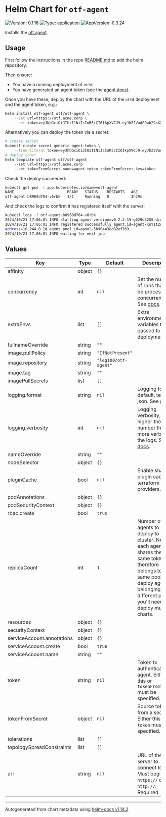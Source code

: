 # Helm Chart for `otf-agent`

![Version: 0.1.16](https://img.shields.io/badge/Version-0.1.16-informational?style=flat-square) ![Type: application](https://img.shields.io/badge/Type-application-informational?style=flat-square) ![AppVersion: 0.3.24](https://img.shields.io/badge/AppVersion-0.3.24-informational?style=flat-square)

Installs the [otf agent](https://docs.otf.ninja/latest/agents/).

## Usage

First follow the instructions in the repo [README.md](../../README.md) to add the helm repository.

Then ensure:

* You have a running deployment of `otfd`.
* You have generated an agent token (see the [agent docs](https://docs.otf.ninja/latest/agents/)).

Once you have these, deploy the chart with the URL of the `otfd` deployment and the agent token, e.g.:

```bash
helm install otf-agent otf/otf-agent \
    --set url=https://otf.acme.corp \
    --set token=eyJhbGciOiJIUzI1NiIsInR5cCI6IkpXVCJ9.eyJhZ2VudF9wb29sX2lkIjoiYXBvb2wtNWI5MDQ0M2VkODJlZjc2OSIsImlhdCI6MTcyOTUzMDMwMywia2luZCI6ImFnZW50X3Rva2VuIiwic3ViIjoiYXQtWDZLdjVuQVE4Y1NQQ3lvZCJ9._wziD3FlGC2xdF4Ss_sf-igcagrgrhUmM5AFJGrwQso
```

Alternatively you can deploy the token via a secret:

```bash
# create secret
kubectl create secret generic agent-token \
    --from-literal token=eyJhbGciOiJIUzI1NiIsInR5cCI6IkpXVCJ9.eyJhZ2VudF9wb29sX2lkIjoiYXBvb2wtNWI5MDQ0M2VkODJlZjc2OSIsImlhdCI6MTcyOTUzMDMwMywia2luZCI6ImFnZW50X3Rva2VuIiwic3ViIjoiYXQtWDZLdjVuQVE4Y1NQQ3lvZCJ9._wziD3FlGC2xdF4Ss_sf-igcagrgrhUmM5AFJGrwQso
# deploy chart
helm template otf-agent otf/otf-agent
    --set url=https://otf.acme.corp
    --set tokenFromSecret.name=agent-token,tokenFromSecret.key=token
```

Check the deploy succeeded:

```bash
kubectl get pod -l app.kubernetes.io/name=otf-agent
NAME                        READY   STATUS    RESTARTS   AGE
otf-agent-b8968d764-v6rbk   1/1     Running   0          3h29m
```

And check the logs to confirm it has registered itself with the server:

```bash
kubectl logs -f otf-agent-b8968d764-v6rbk
2024/10/21 17:06:01 INFO starting agent version=v0.2.4-15-g029e5255-dirty
2024/10/21 17:06:01 INFO registered successfully agent.id=agent-xuY1t2oeMMTjyaWz agent.server=false agent.status=idle agent.ip_
address=10.244.0.18 agent.pool_id=apool-5b90443ed82ef769
2024/10/21 17:06:01 INFO waiting for next job
```

## Values

| Key | Type | Default | Description |
|-----|------|---------|-------------|
| affinity | object | `{}` |  |
| concurrency | int | `nil` | Set the number of runs that can be processed concurrently. See [docs](https://docs.otf.ninja/latest/config/flags/#-concurrency). |
| extraEnvs | list | `[]` | Extra environment variables to be passed to the deployment. |
| fullnameOverride | string | `""` |  |
| image.pullPolicy | string | `"IfNotPresent"` |  |
| image.repository | string | `"leg100/otf-agent"` |  |
| image.tag | string | `""` |  |
| imagePullSecrets | list | `[]` |  |
| logging.format | string | `nil` | Logging format: default, text, or json. See [docs](https://docs.otf.ninja/latest/config/flags/#-log-format) |
| logging.verbosity | int | `nil` | Logging verbosity, the higher the number the more verbose the logs. See [docs](https://docs.otf.ninja/latest/config/flags/#-v). |
| nameOverride | string | `""` |  |
| nodeSelector | object | `{}` |  |
| pluginCache | bool | `nil` | Enable shared plugin cache for terraform providers. |
| podAnnotations | object | `{}` |  |
| podSecurityContext | object | `{}` |  |
| rbac.create | bool | `true` |  |
| replicaCount | int | `1` | Number of agents to deploy to cluster. Note: each agent shares the same token and therefore belongs to the same pool. To deploy agents belonging to different pools you'll need to deploy multiple charts. |
| resources | object | `{}` |  |
| securityContext | object | `{}` |  |
| serviceAccount.annotations | object | `{}` |  |
| serviceAccount.create | bool | `true` |  |
| serviceAccount.name | string | `""` |  |
| token | string | `nil` | Token to authenticate the agent. Either this or `tokenFromSecret` must be specified. |
| tokenFromSecret | object | `nil` | Source token from a secret. Either this or `token` must be specified. |
| tolerations | list | `[]` |  |
| topologySpreadConstraints | list | `[]` |  |
| url | string | `nil` | URL of the OTF server to connect to. Must begin with `https://` or `http://`. Required. |

----------------------------------------------
Autogenerated from chart metadata using [helm-docs v1.14.2](https://github.com/norwoodj/helm-docs/releases/v1.14.2)
